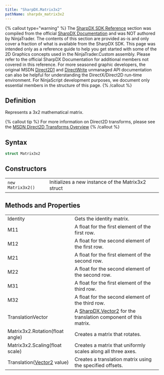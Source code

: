 ```yaml
---
title: "SharpDX.Matrix3x2"
pathName: sharpdx_matrix3x2
---
```


{% callout type="warning" %}
The [SharpDX SDK Reference](sharpdx_sdk_reference) section was compiled from the official [SharpDX Documentation](http://sharpdx.org/) and was NOT authored by NinjaTrader. The contents of this section are provided as-is and only cover a fraction of what is available from the SharpDX SDK. This page was intended only as a reference guide to help you get started with some of the 2D Graphics concepts used in the NinjaTrader.Custom assembly. Please refer to the official SharpDX Documentation for additional members not covered in this reference. For more seasoned graphic developers, the original MSDN [Direct2D1](https://msdn.microsoft.com/en-us/library/windows/desktop/dd370990.aspx) and [DirectWrite](https://msdn.microsoft.com/en-us/library/windows/desktop/dd368038.aspx) unmanaged API documentation can also be helpful for understanding the DirectX/Direct2D run-time environment. For NinjaScript development purposes, we document only essential members in the structure of this page.
{% /callout %}

## Definition

Represents a 3x2 mathematical matrix.

{% callout tip %}
For more information on Direct2D transforms, please see the [MSDN Direct2D Transforms Overview](https://msdn.microsoft.com/en-us/library/dd756655(v=vs.85).aspx)
{% /callout %}

## Syntax

```csharp
struct Matrix3x2
```

## Constructors

|  |  |
| --- | --- |
| `new Matrix3x2()` | Initializes a new instance of the Matrix3x2 struct |

## Methods and Properties

|  |  |
| --- | --- |
| Identity | Gets the identity matrix. |
| M11 | A float for the first element of the first row. |
| M12 | A float for the second element of the first row. |
| M21 | A float for the first element of the second row. |
| M22 | A float for the second element of the second row. |
| M31 | A float for the first element of the third row. |
| M32 | A float for the second element of the third row. |
| TranslationVector | A [SharpDX.Vector2](sharpdx_vector2) for the translation component of this matrix. |
| Matrix3x2.Rotation(float angle) | Creates a matrix that rotates. |
| Matrix3x2.Scaling(float scale) | Creates a matrix that uniformly scales along all three axes. |
| Translation([Vector2](sharpdx_vector2) value) | Creates a translation matrix using the specified offsets. |

